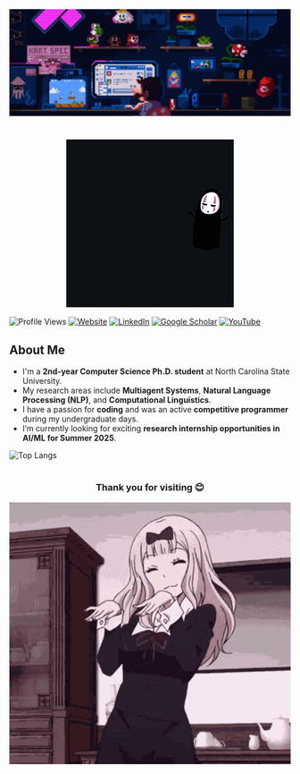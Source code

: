 <div align="center">
  <img src="files/anime-typing.gif" alt="My GIF" width="1000" height="auto">
</div>

<!--<div align="center">
  <h1>Hi World! <img src="files/gihbli.gif" alt="GIF" width="50" height="auto"></h1>
</div>
-->
#
<div align="center">
  <img src="files/I am Fardin!.gif" alt="My GIF" width="auto" height="auto">
</div>

![Profile Views](https://komarev.com/ghpvc/?username=fardinsaad&color=green)
[![Website](https://img.shields.io/badge/-Website-orange?style=flat-square&logo=google-chrome&logoColor=white)](https://sites.google.com/view/fardinsaad/)
[![LinkedIn](https://img.shields.io/badge/-LinkedIn-blue?style=flat-square&logo=linkedin&logoColor=white)](https://www.linkedin.com/in/fardinsaad003/)
[![Google Scholar](https://img.shields.io/badge/-Google%20Scholar-grey?style=flat-square&logo=google-scholar&logoColor=blue)](https://scholar.google.com/citations?user=YY5EZRUAAAAJ&hl=en)
[![YouTube](https://img.shields.io/badge/-YouTube-red?style=flat-square&logo=youtube&logoColor=white)](https://www.youtube.com/@fardinsaad7161)


<!-- [![Website](https://img.shields.io/badge/Website-Visit-green?style=flat-square&logo=google-chrome&logoColor=white)](https://sites.google.com/view/fardinsaad/)
[![LinkedIn](https://img.shields.io/badge/LinkedIn-Connect-blue?style=flat-square&logo=linkedin&logoColor=white)](https://www.linkedin.com/in/fardinsaad003/)
-->
## About Me
- I'm a **2nd-year Computer Science Ph.D. student** at North Carolina State University.
- My research areas include **Multiagent Systems**, **Natural Language Processing (NLP)**, and **Computational Linguistics**.
- I have a passion for **coding** and was an active **competitive programmer** during my undergraduate days.
- I’m currently looking for exciting **research internship opportunities in AI/ML for Summer 2025**.


![Top Langs](https://github-readme-stats.vercel.app/api/top-langs/?username=fardinsaad&layout=compact&hide=html&theme=merko)


#

<div align="center">
  <h3> Thank you for visiting 😊</h3>
  <img src="files/anime-dance.gif" alt="My GIF" width="auto" height="auto">
</div>
<!--
**fardinsaad/fardinsaad** is a ✨ _special_ ✨ repository because its `README.md` (this file) appears on your GitHub profile.

Here are some ideas to get you started:

- 🔭 I’m currently working on ...
- 🌱 I’m currently learning ...
- 👯 I’m looking to collaborate on ...
- 🤔 I’m looking for help with ...
- 💬 Ask me about ...
- 📫 How to reach me: ...
- 😄  Pronouns: ...
- ⚡ Fun fact: ...
-->
